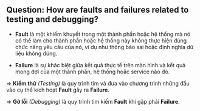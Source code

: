 ## Question: How are faults and failures related to testing and debugging?


- **Fault** là một khiếm khuyết trong một thành phần hoặc hệ thống mà nó có thể làm cho thành phần hoặc hệ thống này không thực hiện đúng chức năng yêu cầu của nó, ví dụ như thông báo sai hoặc định nghĩa dữ liệu không đúng.

- **Failure** là sự khác biệt giữa kết quả thực tế trên màn hình và kết quả mong đợi của một thành phần, hệ thống hoặc service nào đó.

=> **Kiểm thử** *(Testing)* là quy trình tìm và đưa vào chương trình những đầu vào cụ thể kích hoạt **Fault** gây ra **Failure**.

=> **Gỡ lỗi** *(Debugging)* là quy trình tìm kiếm **Fault** khi gặp phải **Failure**.
